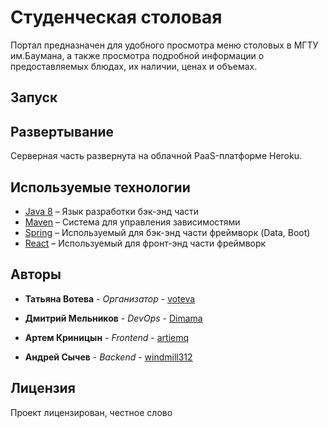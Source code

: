# Студенческая столовая

Портал предназначен для удобного просмотра меню столовых в МГТУ им.Баумана, а также просмотра подробной информации о предоставляемых блюдах, их наличии, ценах и объемах.

## Запуск



## Развертывание

Серверная часть развернута на облачной PaaS-платформе Heroku.

## Используемые технологии

* [Java 8](https://docs.oracle.com/javase/8/docs/) – Язык разработки бэк-энд части
* [Maven](https://maven.apache.org/) – Система для управления зависимостями
* [Spring]( https://spring.io/docs) – Используемый для бэк-энд части фреймворк (Data, Boot)
* [React](https://reactjs.org/docs) – Используемый для фронт-энд части фреймворк

## Авторы

* **Татьяна Вотева** - *Организатор* - [voteva](https://github.com/voteva)

* **Дмитрий Мельников** - *DevOps* - [Dimama](https://github.com/Dimama)

* **Артем Криницын** - *Frontend* - [artiemq](https://github.com/artiemq)

* **Андрей Сычев** - *Backend* - [windmill312](https://github.com/windmill312)

## Лицензия

Проект лицензирован, честное слово
